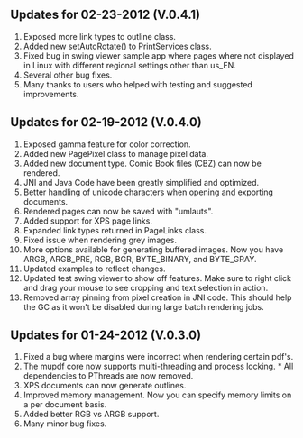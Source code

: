 ## Updates for 02-23-2012 (V.0.4.1) ##

  1. Exposed more link types to outline class.
  1. Added new setAutoRotate() to PrintServices class.
  1. Fixed bug in swing viewer sample app where pages where not displayed in Linux with different regional settings other than us\_EN.
  1. Several other bug fixes.
  1. Many thanks to users who helped with testing and suggested improvements.


## Updates for 02-19-2012 (V.0.4.0) ##

  1. Exposed gamma feature for color correction.
  1. Added new PagePixel class to manage pixel data.
  1. Added new document type. Comic Book files (CBZ) can now be rendered.
  1. JNI and Java Code have been greatly simplified and optimized.
  1. Better handling of unicode characters when opening and exporting documents.
  1. Rendered pages can now be saved with "umlauts".
  1. Added support for XPS page links.
  1. Expanded link types returned in PageLinks class.
  1. Fixed issue when rendering grey images.
  1. More options available for generating buffered images. Now you have ARGB, ARGB\_PRE, RGB, BGR, BYTE\_BINARY, and BYTE\_GRAY.
  1. Updated examples to reflect changes.
  1. Updated test swing viewer to show off features. Make sure to right click and drag your mouse to see cropping and text selection in action.
  1. Removed array pinning from pixel creation in JNI code. This should help the GC as it won't be disabled during large batch rendering jobs.


## Updates for 01-24-2012 (V.0.3.0) ##

  1. Fixed a bug where margins were incorrect when rendering certain pdf's.
  1. The mupdf core now supports multi-threading and process locking.
    * All dependencies to PThreads are now removed.
  1. XPS documents can now generate outlines.
  1. Improved memory management. Now you can specify memory limits on a per document basis.
  1. Added better RGB vs ARGB support.
  1. Many minor bug fixes.